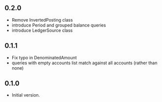 
## 0.2.0

- Remove InvertedPosting class
- introduce Period and grouped balance queries
- introduce LedgerSource class

## 0.1.1

- Fix typo in DenominatedAmount
- queries with empty accounts list match against all accounts (rather than none)

## 0.1.0

- Initial version.
